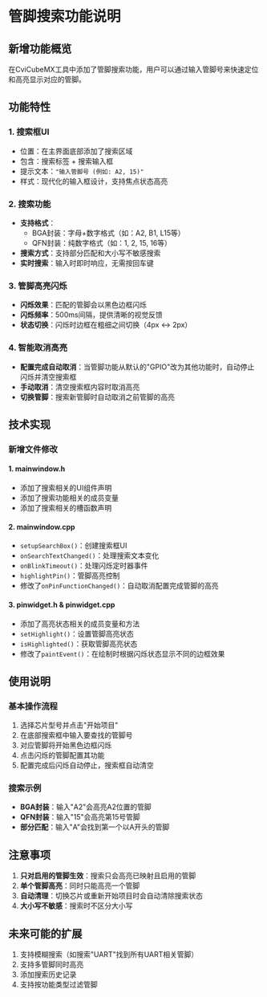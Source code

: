# 管脚搜索功能说明

## 新增功能概览

在CviCubeMX工具中添加了管脚搜索功能，用户可以通过输入管脚号来快速定位和高亮显示对应的管脚。

## 功能特性

### 1. 搜索框UI
- 位置：在主界面底部添加了搜索区域
- 包含：搜索标签 + 搜索输入框
- 提示文本：`"输入管脚号 (例如: A2, 15)"`
- 样式：现代化的输入框设计，支持焦点状态高亮

### 2. 搜索功能
- **支持格式**：
  - BGA封装：字母+数字格式（如：A2, B1, L15等）
  - QFN封装：纯数字格式（如：1, 2, 15, 16等）
- **搜索方式**：支持部分匹配和大小写不敏感搜索
- **实时搜索**：输入时即时响应，无需按回车键

### 3. 管脚高亮闪烁
- **闪烁效果**：匹配的管脚会以黑色边框闪烁
- **闪烁频率**：500ms间隔，提供清晰的视觉反馈
- **状态切换**：闪烁时边框在粗细之间切换（4px ↔ 2px）

### 4. 智能取消高亮
- **配置完成自动取消**：当管脚功能从默认的"GPIO"改为其他功能时，自动停止闪烁并清空搜索框
- **手动取消**：清空搜索框内容时取消高亮
- **切换管脚**：搜索新管脚时自动取消之前管脚的高亮

## 技术实现

### 新增文件修改

#### 1. mainwindow.h
- 添加了搜索相关的UI组件声明
- 添加了搜索功能相关的成员变量
- 添加了搜索相关的槽函数声明

#### 2. mainwindow.cpp
- `setupSearchBox()`：创建搜索框UI
- `onSearchTextChanged()`：处理搜索文本变化
- `onBlinkTimeout()`：处理闪烁定时器事件
- `highlightPin()`：管脚高亮控制
- 修改了`onPinFunctionChanged()`：自动取消配置完成管脚的高亮

#### 3. pinwidget.h & pinwidget.cpp
- 添加了高亮状态相关的成员变量和方法
- `setHighlight()`：设置管脚高亮状态
- `isHighlighted()`：获取管脚高亮状态
- 修改了`paintEvent()`：在绘制时根据闪烁状态显示不同的边框效果

## 使用说明

### 基本操作流程
1. 选择芯片型号并点击"开始项目"
2. 在底部搜索框中输入要查找的管脚号
3. 对应管脚将开始黑色边框闪烁
4. 点击闪烁的管脚配置其功能
5. 配置完成后闪烁自动停止，搜索框自动清空

### 搜索示例
- **BGA封装**：输入"A2"会高亮A2位置的管脚
- **QFN封装**：输入"15"会高亮第15号管脚
- **部分匹配**：输入"A"会找到第一个以A开头的管脚

## 注意事项

1. **只对启用的管脚生效**：搜索只会高亮已映射且启用的管脚
2. **单个管脚高亮**：同时只能高亮一个管脚
3. **自动清理**：切换芯片或重新开始项目时会自动清除搜索状态
4. **大小写不敏感**：搜索时不区分大小写

## 未来可能的扩展

1. 支持模糊搜索（如搜索"UART"找到所有UART相关管脚）
2. 支持多管脚同时高亮
3. 添加搜索历史记录
4. 支持按功能类型过滤管脚
